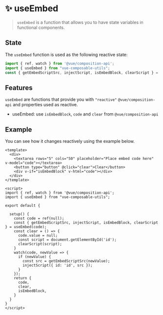 # :sparkles: useEmbed
> `useEmbed` is a function that allows you to have state variables in functional components.

## State

The `useEmbed` function is used as the following reactive state:

```js
import { ref, watch } from '@vue/composition-api';
import { useEmbed } from "vue-composable-utils";
const { getEmbedScriptSrc, injectScript, isEmbedBlock, clearScript } = useEmbed(code);
```


## Features

`useEmbed` are functions that provide you with `"reactive"` `@vue/composition-api` and properties used as reactive.

- useEmbed: use `isEmbedBlock`, `code`  and `clear` from `@vue/composition-api`

## Example

You can see how it changes reactively using the example below.

```vue
<template>
  <div>
    <textarea rows="5" cols="50" placeholder="Place embed code here" v-model="code"></textarea>
    <button type="button" @click="clear">Clear</button>
    <div v-if="isEmbedBlock" v-html="code"></div>
  </div>
</template>

<script>
import { ref, watch } from '@vue/composition-api';
import { useEmbed } from "vue-composable-utils";

export default {

  setup() {
    const code = ref(null);
    const { getEmbedScriptSrc, injectScript, isEmbedBlock, clearScript } = useEmbed(code);
    const clear = () => {
      code.value = null;
      const script = document.getElementById('id');
      clearScript(script);
    }
    watch(code, newValue => {
      if (newValue) {
        const src = getEmbedScriptSrc(newValue);
        injectScript({ id: 'id', src });
      }
    });
    return {
      code,
      clear,
      isEmbedBlock,
    }
  }
}
</script>
```
<ToggleDarkMode/>
